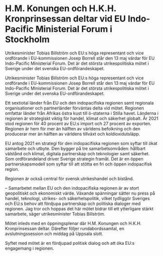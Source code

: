 # H.M. Konungen och H.K.H. Kronprinsessan deltar vid EU Indo-Pacific Ministerial Forum i Stockholm

Utrikesminister Tobias Billström och EU:s höga representant och vice ordförande i EU-kommissionen Josep Borrell står den 13 maj värdar för EU Indo-Pacific Ministerial Forum. Det är det största utrikespolitiska mötet i Sverige under det svenska EU-ordförandeskapet.

Utrikesminister Tobias Billström och EU:s höga representant och vice ordförande i EU-kommissionen Josep Borrell står den 13 maj värdar för EU Indo-Pacific Ministerial Forum. Det är det största utrikespolitiska mötet i Sverige under det svenska EU-ordförandeskapet.

Ett sextiotal länder från EU och den indopacifiska regionen samt regionala organisationer och partnerländer förväntas delta vid mötet. Regionen omfattar länder från Afrikas östra kust till ö-staterna i Stilla havet. Länderna i regionen är strategiskt viktig för handel, klimat och säkerhet globalt. År 2021 stod regionen för 40 procent av EU:s import och 27 procent av exporten. Regionen är hem för mer än hälften av världens befolkning och den producerar mer än hälften av världens tillväxt och koldioxidutsläpp.

EU antog 2021 en strategi för den indopacifiska regionen som syftar till ökat samarbete och utbyte. Den bygger på tre samarbetsområden: hållbart välstånd och klimat, digitala partnerskap och teknologier samt säkerhet. Som ordförandeland driver Sverige strategin framåt. Det är en öppen partnerskapsmodell som syftar till att stötta en fri och öppen indopacifisk region.

Regionen är också central för svensk utrikeshandel och bistånd.

– Samarbetet mellan EU och den indopacifiska regionen är av stort geopolitiskt och ekonomiskt värde. Växande spänningar sätter nu press på handel, teknologi, utrikes- och säkerhetspolitik, vilket tydliggör Sveriges och EU:s behov att fördjupa partnerskap och politiska dialoger med regionen. Jag tror och hoppas det här mötet bidrar till ett ytterligare stärkt samarbete, säger utrikesminister Tobias Billström.

Mötet inleds med en öppningsplenar där H.M. Konungen och H.K.H. Kronprinsessan deltar. Därefter följer rundabordssamtal, en avslutningssession och middag på Uppsala slott.

Syftet med mötet är en fördjupad politisk dialog och att öka EU:s engagemang i regionen.

